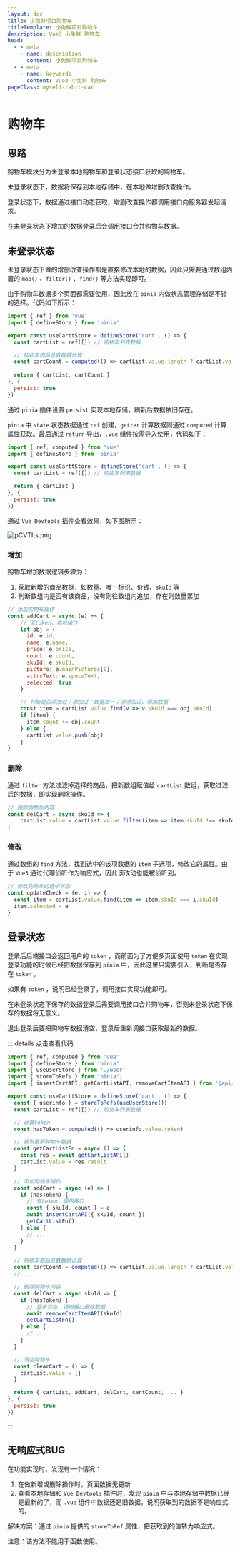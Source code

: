 ```yaml
---
layout: doc
title: 小兔鲜项目购物车
titleTemplate: 小兔鲜项目购物车
description: Vue3 小兔鲜 购物车
head:
  - - meta
    - name: description
      content: 小兔鲜项目购物车
  - - meta
    - name: keywords
      content: Vue3 小兔鲜 购物车
pageClass: myself-rabit-car
---
```


# 购物车

## 思路

购物车模块分为未登录本地购物车和登录状态接口获取的购物车。

未登录状态下，数据将保存到本地存储中，在本地做增删改查操作。

登录状态下，数据通过接口动态获取，增删改查操作都调用接口向服务器发起请求。

在未登录状态下增加的数据登录后会调用接口合并购物车数据。

## 未登录状态

未登录状态下做的增删改查操作都是直接修改本地的数据，因此只需要通过数组内置的 `map()` 、`filter()` 、`find()` 等方法实现即可。

由于购物车数据多个页面都需要使用，因此放在 `pinia` 内做状态管理存储是不错的选择。代码如下所示：

```js
import { ref } from 'vue'
import { defineStore } from 'pinia'

export const useCarttStore = defineStore('cart', () => {
  const cartList = ref([]) // 购物车列表数据

  // 购物车商品总数数据计算
  const cartCount = computed(() => cartList.value.length ? cartList.value.reduce((pre, next) => pre + next.count, 0) : 0)
 
  return { cartList, cartCount }
}, {
  persist: true
})
```

通过 `pinia` 插件设置 `persist` 实现本地存储，刷新后数据依旧存在。

`pinia` 中 `state` 状态数据通过 `ref` 创建，`getter` 计算数据则通过 `computed` 计算属性获取。最后通过 `return` 导出，`.vue` 组件按需导入使用，代码如下：

```js
import { ref, computed } from 'vue'
import { defineStore } from 'pinia'

export const useCarttStore = defineStore('cart', () => {
  const cartList = ref([]) // 购物车列表数据

  return { cartList }
}, {
  persist: true
})
```

通过 `Vue Devtools` 插件查看效果，如下图所示：

![pCVTIts.png](https://s1.ax1x.com/2023/06/11/pCVTIts.png)

### 增加

购物车增加数据逻辑步骤为：

1. 获取新增的商品数据，如数量、唯一标识、价钱、`skuId` 等
2. 判断数组内是否有该商品，没有则往数组内追加，存在则数量累加

```js
// 添加购物车操作
const addCart = async (e) => {
    // 无token，本地操作
    let obj = {
      id: e.id,
      name: e.name,
      price: e.price,
      count: e.count,
      skuId: e.skuId,
      picture: e.mainPictures[0],
      attrsText: e.specsText,
      selected: true
    }

    // 判断是否添加过：添加过：数量加一；没添加过，添加数据
    const item = cartList.value.find(v => v.skuId === obj.skuId)
    if (item) {
      item.count += obj.count
    } else {
      cartList.value.push(obj)
    }
}
```

### 删除

通过 `filter` 方法过滤掉选择的商品，把新数组赋值给 `cartList` 数组，获取过滤后的数据，即实现删除操作。

```js
// 删除购物车内容
const delCart = async skuId => {
    cartList.value = cartList.value.filter(item => item.skuId !== skuId)
}
```

### 修改

通过数组的 `find` 方法，找到选中的该项数据的 `item` 子选项，修改它的属性。由于 `Vue3` 通过代理侦听作为响应式，因此该改动也能被侦听到。

```js
// 修改购物车的选中状态
const updateCheck = (e, i) => {
  const item = cartList.value.find(item => item.skuId === i.skuId)
  item.selected = e
}
```

## 登录状态

登录后后端接口会返回用户的 `token` ，而前面为了方便多页面使用 `token` 在实现登录功能的时候已经把数据保存到 `pinia` 中，因此这里只需要引入，判断是否存在 `token` 。

如果有 `token` ，说明已经登录了，调用接口实现功能即可。

在未登录状态下保存的数据登录后需要调用接口合并购物车，否则未登录状态下保存的数据将无意义。

退出登录后要把购物车数据清空，登录后重新调接口获取最新的数据。

::: details 点击查看代码
```js
import { ref, computed } from 'vue'
import { defineStore } from 'pinia'
import { useUserStore } from './user'
import { storeToRefs } from "pinia";
import { insertCartAPI, getCartListAPI, removeCartItemAPI } from '@api/cart'

export const useCarttStore = defineStore('cart', () => {
  const { userinfo } = storeToRefs(useUserStore())
  const cartList = ref([]) // 购物车列表数据

  // 计算token
  const hasToken = computed(() => userinfo.value.token)

  // 获取最新购物车数据
  const getCartListFn = async () => {
    const res = await getCartListAPI()
    cartList.value = res.result
  }

  // 添加购物车操作
  const addCart = async (e) => {
    if (hasToken) {
      // 有token，调用接口
      const { skuId, count } = e
      await insertCartAPI({ skuId, count })
      getCartListFn()
    } else {
      // ...
    }
  }

  // 购物车商品总数数据计算
  const cartCount = computed(() => cartList.value.length ? cartList.value.reduce((pre, next) => pre + next.count, 0) : 0)
  // ...

  // 删除购物车内容
  const delCart = async skuId => {
    if (hasToken) {
      // 登录状态，调用接口删除数据
      await removeCartItemAPI(skuId)
      getCartListFn()
    } else {
      // ...
    }
  }

  // 清空购物车
  const clearCart = () => {
    cartList.value = []
  }

  return { cartList, addCart, delCart, cartCount, ... }
}, {
  persist: true
})
```
:::

## 无响应式BUG

在功能实现时，发现有一个情况：

1. 在做新增或删除操作时，页面数据无更新
2. 查看本地存储和 `Vue Devtools` 插件时，发现 `pinia` 中与本地存储中数据已经是最新的了，而 `.vue` 组件中数据还是旧数据。说明获取到的数据不是响应式的。

解决方案：通过 `pinia` 提供的 `storeToRef` 属性，把获取到的值转为响应式。

注意：该方法不能用于函数使用。
